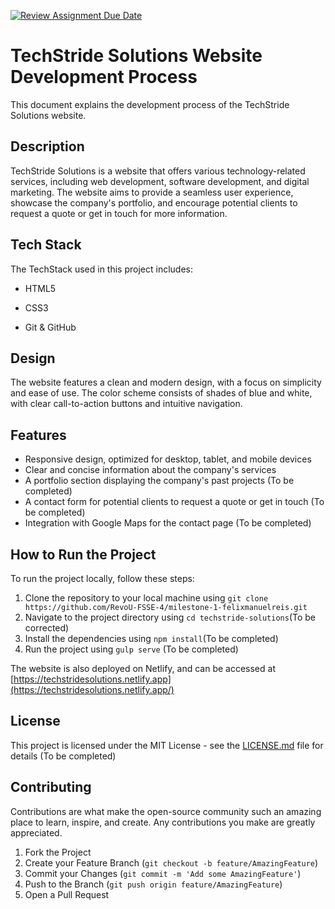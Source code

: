 [![Review Assignment Due Date](https://classroom.github.com/assets/deadline-readme-button-24ddc0f5d75046c5622901739e7c5dd533143b0c8e959d652212380cedb1ea36.svg)](https://classroom.github.com/a/NtxSJSoQ)
# TechStride Solutions Website Development Process

This document explains the development process of the TechStride Solutions website.

## Description

TechStride Solutions is a website that offers various technology-related services, including web development, software development, and digital marketing. The website aims to provide a seamless user experience, showcase the company's portfolio, and encourage potential clients to request a quote or get in touch for more information.

## Tech Stack

The TechStack used in this project includes:

- HTML5
- CSS3

- Git & GitHub

## Design

The website features a clean and modern design, with a focus on simplicity and ease of use. The color scheme consists of shades of blue and white, with clear call-to-action buttons and intuitive navigation.

## Features

- Responsive design, optimized for desktop, tablet, and mobile devices
- Clear and concise information about the company's services
- A portfolio section displaying the company's past projects (To be completed) 
- A contact form for potential clients to request a quote or get in touch (To be completed) 
- Integration with Google Maps for the contact page (To be completed) 

## How to Run the Project

To run the project locally, follow these steps:

1. Clone the repository to your local machine using `git clone https://github.com/RevoU-FSSE-4/milestone-1-felixmanuelreis.git`
2. Navigate to the project directory using `cd techstride-solutions`(To be corrected) 
3. Install the dependencies using `npm install`(To be completed) 
4. Run the project using `gulp serve` (To be completed) 

The website is also deployed on Netlify, and can be accessed at [https://techstridesolutions.netlify.app](https://techstridesolutions.netlify.app/)
## License

This project is licensed under the MIT License - see the [LICENSE.md](LICENSE.md) file for details (To be completed)

## Contributing

Contributions are what make the open-source community such an amazing place to learn, inspire, and create. Any contributions you make are greatly appreciated.

1. Fork the Project
2. Create your Feature Branch (`git checkout -b feature/AmazingFeature`)
3. Commit your Changes (`git commit -m 'Add some AmazingFeature'`)
4. Push to the Branch (`git push origin feature/AmazingFeature`)
5. Open a Pull Request